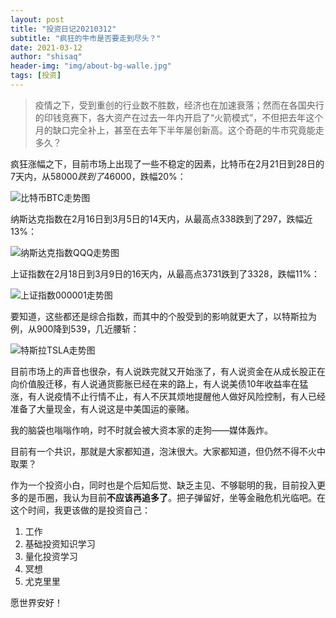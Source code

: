 ```yaml
---
layout: post
title: "投资日记20210312"
subtitle: "疯狂的牛市是否要走到尽头？"
date: 2021-03-12
author: "shisaq"
header-img: "img/about-bg-walle.jpg"
tags: [投资]
---
```


> 疫情之下，受到重创的行业数不胜数，经济也在加速衰落；然而在各国央行的印钱竞赛下，各大资产在过去一年内开启了“火箭模式”，不但把去年这个月的缺口完全补上，甚至在去年下半年屡创新高。这个奇葩的牛市究竟能走多久？

疯狂涨幅之下，目前市场上出现了一些不稳定的因素，比特币在2月21日到28日的7天内，从$58000跌到了$46000，跌幅20%：

![比特币BTC走势图](https://markdown-img.s3.ap-northeast-1.amazonaws.com/shisaq/2021-03-12-14-24-41-dZSmeb.png)

纳斯达克指数在2月16日到3月5日的14天内，从最高点338跌到了297，跌幅近13%：

![纳斯达克指数QQQ走势图](https://markdown-img.s3.ap-northeast-1.amazonaws.com/shisaq/2021-03-12-14-26-33-xtFaSy.png)

上证指数在2月18日到3月9日的16天内，从最高点3731跌到了3328，跌幅11%：

![上证指数000001走势图](https://markdown-img.s3.ap-northeast-1.amazonaws.com/shisaq/2021-03-12-14-29-51-y3IXZ6.png)

要知道，这些都还是综合指数，而其中的个股受到的影响就更大了，以特斯拉为例，从900降到539，几近腰斩：

![特斯拉TSLA走势图](https://markdown-img.s3.ap-northeast-1.amazonaws.com/shisaq/2021-03-12-14-32-48-tHYHMh.png)

目前市场上的声音也很杂，有人说跌完就又开始涨了，有人说资金在从成长股正在向价值股迁移，有人说通货膨胀已经在来的路上，有人说美债10年收益率在猛涨，有人说疫情不止行情不止，有人不厌其烦地提醒他人做好风险控制，有人已经准备了大量现金，有人说这是中美国运的豪赌。

我的脑袋也嗡嗡作响，时不时就会被大资本家的走狗——媒体轰炸。

目前有一个共识，那就是大家都知道，泡沫很大。大家都知道，但仍然不得不火中取栗？

作为一个投资小白，同时也是个后知后觉、缺乏主见、不够聪明的我，目前投入更多的是币圈，我认为目前**不应该再追多了**。把子弹留好，坐等金融危机光临吧。在这个时间，我更该做的是投资自己：

1. 工作
2. 基础投资知识学习
3. 量化投资学习
4. 冥想
5. 尤克里里

愿世界安好！